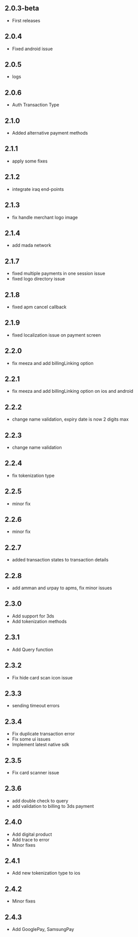 ## 2.0.3-beta
* First releases
## 2.0.4
* Fixed android issue
## 2.0.5
* logs
## 2.0.6
* Auth Transaction Type
## 2.1.0
* Added alternative payment methods
## 2.1.1
* apply some fixes
## 2.1.2
* integrate iraq end-points
## 2.1.3
* fix handle merchant logo image
## 2.1.4
* add mada network
## 2.1.7
* fixed multiple payments in one session issue
* fixed logo directory issue
## 2.1.8
* fixed apm cancel callback
## 2.1.9
* fixed localization issue on payment screen
## 2.2.0
* fix meeza and add billingLinking option
## 2.2.1
* fix meeza and add billingLinking option on ios and android
## 2.2.2
* change name validation, expiry date is now 2 digits max
## 2.2.3
* change name validation
## 2.2.4
* fix tokenization type
## 2.2.5
* minor fix
## 2.2.6
* minor fix
## 2.2.7
* added transaction states to transaction details
## 2.2.8
* add amman and urpay to apms, fix minor issues
## 2.3.0
* Add support for 3ds
* Add tokenization methods
## 2.3.1
* Add Query function
## 2.3.2
* Fix hide card scan icon issue
## 2.3.3
* sending timeout errors 
## 2.3.4
* Fix duplicate transaction error
* Fix some ui issues
* Implement latest native sdk
## 2.3.5
* Fix card scanner issue
## 2.3.6
* add double check to query 
* add validation to billing to 3ds payment
## 2.4.0
* Add digital product
* Add trace to error
* Minor fixes
## 2.4.1
* Add new tokenization type to ios
## 2.4.2
* Minor fixes
## 2.4.3
* Add GooglePay, SamsungPay